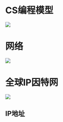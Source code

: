 # CS编程模型

![](http://img.wandouip.com/crawler/article/2019213/bbf3339d70054afcf2734d37807bd5a1)

# 网络

![](https://img-blog.csdn.net/20131002151841984?watermark/2/text/aHR0cDovL2Jsb2cuY3Nkbi5uZXQvemhhbmdoYW9keDA4Mg==/font/5a6L5L2T/fontsize/400/fill/I0JBQkFCMA==/dissolve/70/gravity/SouthEast)

# 全球IP因特网

![](https://img-blog.csdn.net/20131002160153031?watermark/2/text/aHR0cDovL2Jsb2cuY3Nkbi5uZXQvemhhbmdoYW9keDA4Mg==/font/5a6L5L2T/fontsize/400/fill/I0JBQkFCMA==/dissolve/70/gravity/SouthEast)

## IP地址

